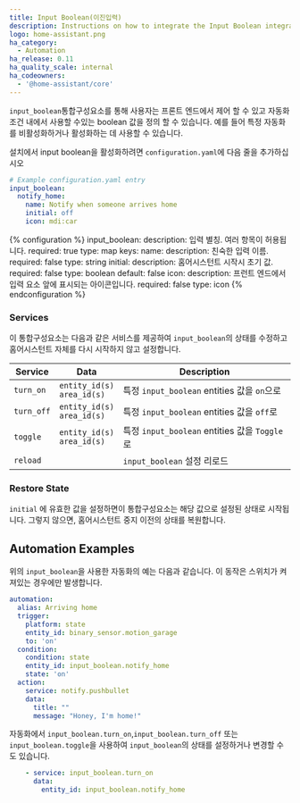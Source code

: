 ```yaml
---
title: Input Boolean(이진입력)
description: Instructions on how to integrate the Input Boolean integration into Home Assistant.
logo: home-assistant.png
ha_category:
  - Automation
ha_release: 0.11
ha_quality_scale: internal
ha_codeowners:
  - '@home-assistant/core'
---
```


`input_boolean`통합구성요소를 통해 사용자는 프론트 엔드에서 제어 할 수 있고 자동화 조건 내에서 사용할 수있는 boolean 값을 정의 할 수 있습니다. 예를 들어 특정 자동화를 비활성화하거나 활성화하는 데 사용할 수 있습니다.

설치에서 input boolean을 활성화하려면 `configuration.yaml`에 다음 줄을 추가하십시오

```yaml
# Example configuration.yaml entry
input_boolean:
  notify_home:
    name: Notify when someone arrives home
    initial: off
    icon: mdi:car
```

{% configuration %}
  input_boolean:
    description: 입력 별칭. 여러 항목이 허용됩니다.
    required: true
    type: map
    keys:
      name:
        description: 친숙한 입력 이름.
        required: false
        type: string
      initial:
        description: 홈어시스턴트 시작시 초기 값.
        required: false
        type: boolean
        default: false
      icon:
        description: 프런트 엔드에서 입력 요소 앞에 표시되는 아이콘입니다.
        required: false
        type: icon
{% endconfiguration %}

### Services

이 통합구성요소는 다음과 같은 서비스를 제공하여 `input_boolean`의 상태를 수정하고 홈어시스턴트 자체를 다시 시작하지 않고 설정합니다.

| Service | Data | Description |
| ------- | ---- | ----------- |
| `turn_on` | `entity_id(s)`<br>`area_id(s)` | 특정 `input_boolean` entities 값을 `on`으로
| `turn_off` | `entity_id(s)`<br>`area_id(s)` | 특정 `input_boolean` entities 값을 `off`로
| `toggle` | `entity_id(s)`<br>`area_id(s)` | 특정 `input_boolean` entities 값을 `Toggle`로
| `reload` | | `input_boolean` 설정 리로드 |

### Restore State

`initial` 에 유효한 값을 설정하면이 통합구성요소는 해당 값으로 설정된 상태로 시작됩니다. 그렇지 않으면, 홈어시스턴트 중지 이전의 상태를 복원합니다.

## Automation Examples

위의 `input_boolean`을 사용한 자동화의 예는 다음과 같습니다. 이 동작은 스위치가 켜져있는 경우에만 발생합니다. 

```yaml
automation:
  alias: Arriving home
  trigger:
    platform: state
    entity_id: binary_sensor.motion_garage
    to: 'on'
  condition:
    condition: state
    entity_id: input_boolean.notify_home
    state: 'on'
  action:
    service: notify.pushbullet
    data:
      title: ""
      message: "Honey, I'm home!"
```

자동화에서 `input_boolean.turn_on`,`input_boolean.turn_off` 또는 `input_boolean.toggle`을 사용하여 `input_boolean`의 상태를 설정하거나 변경할 수도 있습니다.

```yaml
    - service: input_boolean.turn_on
      data:
        entity_id: input_boolean.notify_home
```
